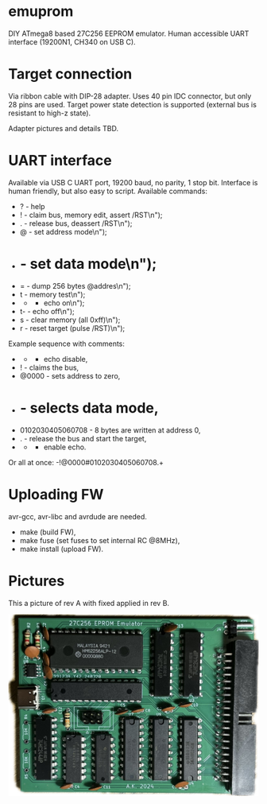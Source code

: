 # emuprom
DIY ATmega8 based 27C256 EEPROM emulator. Human accessible UART interface
(19200N1, CH340 on USB C).

# Target connection

Via ribbon cable with DIP-28 adapter. Uses 40 pin IDC connector, but only 28
pins are used. Target power state detection is supported (external bus is
resistant to high-z state).

Adapter pictures and details TBD.

# UART interface

Available via USB C UART port, 19200 baud, no parity, 1 stop bit. Interface is
human friendly, but also easy to script. Available commands:

- ? - help
- ! - claim bus, memory edit, assert /RST\n");
- . - release bus, deassert /RST\n");
- @ - set address mode\n");
- # - set data mode\n");
- = - dump 256 bytes @addres\n");
- t - memory test\n");
- + - echo on\n");
- t- - echo off\n");
- s - clear memory (all 0xff)\n");
- r - reset target (pulse /RST)\n");

Example sequence with comments:
- - - echo disable,
- ! - claims the bus,
- @0000 - sets address to zero,
- # - selects data mode,
- 0102030405060708 - 8 bytes are written at address 0,
- . - release the bus and start the target,
- + - enable echo.

Or all at once: -!@0000#0102030405060708.+

# Uploading FW

avr-gcc, avr-libc and avrdude are needed.

- make (build FW),
- make fuse (set fuses to set internal RC @8MHz),
- make install (upload FW).

# Pictures

This a picture of rev A with fixed applied in rev B.

<img src="img/top.jpeg">
